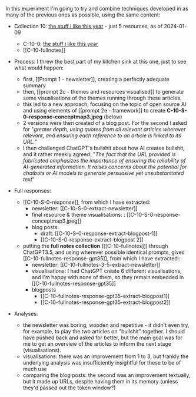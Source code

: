 
In this experiment I'm going to try and combine techniques developed in as many of the previous ones as possible, using the same content:

* Collection 10: [the stuff i like this year](https://myhub.ai/@mathewlowry/?quality=all&types=like&timeframe=this_year) - just 5 resources, as of 2024-01-09
	* C-10-0: [the stuff i like this year](https://myhub.ai/@mathewlowry/?quality=all&types=like&timeframe=this_year)
	* [[C-10-fullnotes]]
* Process: I threw the best part of my kitchen sink at this one, just to see what would happen:
	* first, [[Prompt 1 - newsletter]], creating a perfectly adequate summary
	* then, [[prompt 2c - themes and resources visualised]] to generate some visualisations of the themes running through these articles. 
	* this led to a new approach, focusing on the topic of open source AI and using elements of [[prompt 2e - framework]] to create **C-10-S-0-response-conceptmap3.jpeg** (below)
	* 2 versions were then created of a blog post. For the second I asked for "*greater depth, using quotes from all relevant articles wherever relevant, and ensuring each reference to an article is linked to its URL.*"
	* I then challenged ChatGPT's bullshit about how AI creates bullshit, and it rather meekly agreed: "*The fact that the URL provided is fabricated emphasizes the importance of ensuring the reliability of AI-generated information. It raises concerns about the potential for chatbots or AI models to generate persuasive yet unsubstantiated text*"
* Full responses: 
	* [[C-10-S-0-response]], from which I have extracted:
		* newsletter: [[C-10-S-0-extract-newsletter]]
		* final resource & theme visualisations: : [[C-10-S-0-response-conceptmap3.jpeg]]
		* blog posts: 
			* draft: [[C-10-S-0-response-extract-blogpost-1]]
			* [[C-10-S-0-response-extract-blogpost 2]]
	* putting the **full notes collection** ([[C-10-fullnotes]]) through ChatGPT3.5, and using wherever possible identical prompts, gives [[C-10-fullnotes-response-gpt35]], from which I have extracted:: 
		* newsletter: [[C-10-fullnotes-3-5-extract-newsletter]]
		* visualisations: I had ChatGPT create 6 different visualisations, and I'm happy with none of them, so they remain embedded in [[C-10-fullnotes-response-gpt35]]
		* blogposts
			* [[C-10-fullnotes-response-gpt35-extract-blogpost1]]
			* [[C-10-fullnotes-response-gpt35-extract-blogpost2]]

* Analyses:
	* the newsletter was boring, wooden and repetitive - it didn't even try, for example, to play the two articles on "bullshit" together. I should have pushed back and asked for better, but the main goal was for me to get an overview of the articles to inform the next stage (visualisations). 
	* visualisations: there was an improvement from 1 to 3, but frankly the underlying analysis was insufficiently insightful for these to be of much use
	* comparing the blog posts: the second was an improvement textually, but it made up URLs, despite having them in its memory (unless they'd passed out the token window?)
